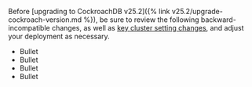 Before [upgrading to CockroachDB v25.2]({% link v25.2/upgrade-cockroach-version.md %}), be sure to review the following backward-incompatible changes, as well as [key cluster setting changes](#v25-3-0-cluster-settings), and adjust your deployment as necessary.

- Bullet
- Bullet
- Bullet
- Bullet

[#]: https://github.com/cockroachdb/cockroach/pull/
[#]: https://github.com/cockroachdb/cockroach/pull/
[#]: https://github.com/cockroachdb/cockroach/pull/
[#]: https://github.com/cockroachdb/cockroach/pull/